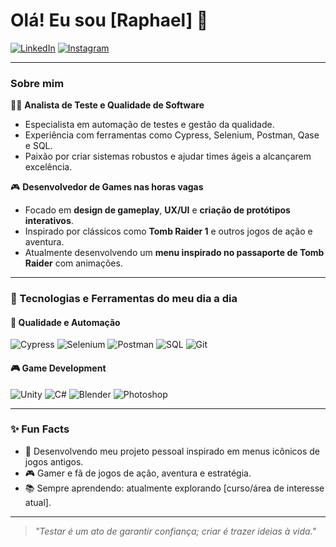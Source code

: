# Olá! Eu sou [Raphael] 👋

[![LinkedIn](https://img.shields.io/badge/LinkedIn-0077B5?style=for-the-badge&logo=linkedin&logoColor=white)](https://www.linkedin.com/in/raphael-camara-40320518b/)
[![Instagram](https://img.shields.io/badge/Instagram-E4405F?style=for-the-badge&logo=instagram&logoColor=white)](https://www.instagram.com/phael.gd.qa)

---

### Sobre mim  
👨‍💻 **Analista de Teste e Qualidade de Software**  
- Especialista em automação de testes e gestão da qualidade.  
- Experiência com ferramentas como Cypress, Selenium, Postman, Qase e SQL.  
- Paixão por criar sistemas robustos e ajudar times ágeis a alcançarem excelência.

🎮 **Desenvolvedor de Games nas horas vagas**  
- Focado em **design de gameplay**, **UX/UI** e **criação de protótipos interativos**.  
- Inspirado por clássicos como **Tomb Raider 1** e outros jogos de ação e aventura.  
- Atualmente desenvolvendo um **menu inspirado no passaporte de Tomb Raider** com animações.  

---

### 🚀 Tecnologias e Ferramentas do meu dia a dia

#### 🧪 **Qualidade e Automação**
![Cypress](https://img.shields.io/badge/-Cypress-17202C?style=for-the-badge&logo=cypress&logoColor=white)
![Selenium](https://img.shields.io/badge/-Selenium-43B02A?style=for-the-badge&logo=selenium&logoColor=white)
![Postman](https://img.shields.io/badge/-Postman-FF6C37?style=for-the-badge&logo=postman&logoColor=white)
![SQL](https://img.shields.io/badge/-SQL-4479A1?style=for-the-badge&logo=postgresql&logoColor=white)
![Git](https://img.shields.io/badge/-Git-F05032?style=for-the-badge&logo=git&logoColor=white)

#### 🎮 **Game Development**
![Unity](https://img.shields.io/badge/-Unity-000000?style=for-the-badge&logo=unity&logoColor=white)
![C#](https://img.shields.io/badge/-C%23-239120?style=for-the-badge&logo=csharp&logoColor=white)
![Blender](https://img.shields.io/badge/-Blender-F5792A?style=for-the-badge&logo=blender&logoColor=white)
![Photoshop](https://img.shields.io/badge/-Photoshop-31A8FF?style=for-the-badge&logo=adobephotoshop&logoColor=white)

---


### ✨ Fun Facts  
- 🚀 Desenvolvendo meu projeto pessoal inspirado em menus icônicos de jogos antigos.  
- 🎮 Gamer e fã de jogos de ação, aventura e estratégia.  
- 📚 Sempre aprendendo: atualmente explorando [curso/área de interesse atual].  

---

> *"Testar é um ato de garantir confiança; criar é trazer ideias à vida."*
